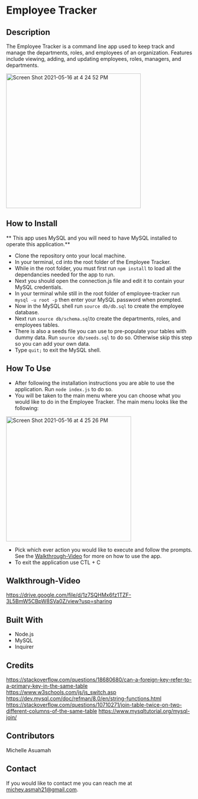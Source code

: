 # Employee Tracker

## Description
The Employee Tracker is a command line app used to keep track and manage the departments, roles, and employees of an organization. Features include viewing, adding, and updating employees, roles, managers, and departments.

<img width="364" alt="Screen Shot 2021-05-16 at 4 24 52 PM" src="https://user-images.githubusercontent.com/77217156/118413618-382c0980-b66e-11eb-8863-32ccdc50e9ff.png">

## How to Install
** This app uses MySQL and you will need to have MySQL installed to operate this application.**

* Clone the repository onto your local machine.
* In your terminal, cd into the root folder of the Employee Tracker.
* While in the root folder, you must first run `npm install` to load all the dependancies needed for the app to run.
* Next you should open the connection.js file and edit it to contain your MySQL credentials.
* In your terminal while still in the root folder of employee-tracker run `mysql -u root -p` then enter your MySQL password when prompted.
* Now in the MySQL shell run `source db/db.sql` to create the employee database.
* Next run `source db/schema.sql`to create the departments, roles, and employees tables.
* There is also a seeds file you can use to pre-populate your tables with dummy data. Run `source db/seeds.sql` to do so. Otherwise skip this step so you can add your own data.
* Type `quit;` to exit the MySQL shell.

## How To Use
* After following the installation instructions you are able to use the application. Run `node index.js` to do so. 
* You will be taken to the main menu where you can choose what you would like to do in the Employee Tracker. The main menu looks like the following: 

<img width="338" alt="Screen Shot 2021-05-16 at 4 25 26 PM" src="https://user-images.githubusercontent.com/77217156/118411786-5260ea00-b664-11eb-8d65-44de454e7478.png">

* Pick which ever action you would like to execute and follow the prompts. See the [Walkthrough-Video](#walkthrough-video) for more on how to use the app.
* To exit the application use CTL + C

## Walkthrough-Video
https://drive.google.com/file/d/1z7SQHMx6fz1TZF-3L5BmW5CBpW8SVa0Z/view?usp=sharing

## Built With
* Node.js
* MySQL
* Inquirer


## Credits
https://stackoverflow.com/questions/18680680/can-a-foreign-key-refer-to-a-primary-key-in-the-same-table
https://www.w3schools.com/js/js_switch.asp
https://dev.mysql.com/doc/refman/8.0/en/string-functions.html
https://stackoverflow.com/questions/10710271/join-table-twice-on-two-different-columns-of-the-same-table
https://www.mysqltutorial.org/mysql-join/



## Contributors
Michelle Asuamah

## Contact
If you would like to contact me you can reach me at michey.asmah21@gmail.com.
